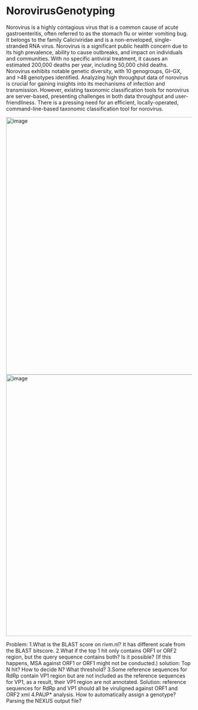 # NorovirusGenotyping
Norovirus is a highly contagious virus that is a common cause of acute gastroenteritis, often referred to as the stomach flu or winter vomiting bug. It belongs to the family Caliciviridae and is a non-enveloped, single-stranded RNA virus. Norovirus is a significant public health concern due to its high prevalence, ability to cause outbreaks, and impact on individuals and communities. With no specific antiviral treatment, it causes an estimated 200,000 deaths per year, including 50,000 child deaths. Norovirus exhibits notable genetic diversity, with 10 genogroups, GI–GX, and >48 genotypes identified. Analyzing high throughput data of norovirus is crucial for gaining insights into its mechanisms of infection and transmission. However, existing taxonomic classification tools for norovirus are server-based, presenting challenges in both data throughput and user-friendliness. There is a pressing need for an efficient, locally-operated, command-line-based taxonomic classification tool for norovirus.

<img width="698" alt="image" src="https://github.com/zhuzhanji/NorovirusGenotyping/assets/37281560/8340031f-169a-4a79-b11f-baaa2e185241">

<img width="709" alt="image" src="https://github.com/zhuzhanji/NorovirusGenotyping/assets/37281560/90cc15fc-9b48-4876-9b2c-f23858c8b735">

Problem:
1.What is the BLAST score on rivm.nl? It has different scale from the BLAST bitscore.
2.What if the top 1 hit only contains ORF1 or ORF2 region, but the query sequence contains both? Is it possible? (If this happens, MSA against ORF1 or ORF1 might not be conducted.) 
solution: Top N hit? How to decide N? What threshold? 
3.Some reference sequences for RdRp contain VP1 region but are not included as the reference sequences for VP1, as a result, their VP1 region are not annotated.
Solution: reference sequences for RdRp and VP1 should all be viruligned against ORF1 and ORF2 xml
4.PAUP* analysis. How to automatically assign a genotype? Parsing the NEXUS output file? 
